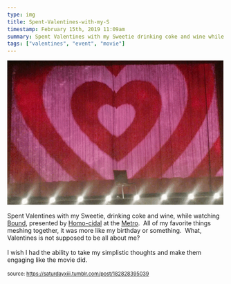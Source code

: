 ```yaml
---
type: img
title: Spent-Valentines-with-my-S
timestamp: February 15th, 2019 11:09am
summary: Spent Valentines with my Sweetie drinking coke and wine while watching a hrefhttpsenwikipediaorgwikiBound1996film targetblankBoun
tags: ["valentines", "event", "movie"]
---
```

<img src="../media/182828395039.gif"/>
                                                                                          
Spent Valentines with my Sweetie, drinking coke and wine, while watching <a href="https://en.wikipedia.org/wiki/Bound_(1996_film)" target="_blank">Bound</a>, presented by <a href="https://www.facebook.com/HOMO-CIDAL-215031542009836/" target="_blank">Homo-cidal</a> at the <a href="http://www.metrocinema.org" target="_blank">Metro</a>.  All of my favorite things meshing together, it was more like my birthday or something.  What, Valentines is not supposed to be all about me?  <br/><br/>I wish I had the ability to take my simplistic thoughts and make them engaging like the movie did.
 
                                    
                
                
                
                
                                
<small>source: https://saturdayxiii.tumblr.com/post/182828395039</small>